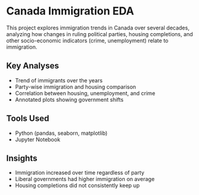 # Canada Immigration EDA

This project explores immigration trends in Canada over several decades, analyzing how changes in ruling political parties, housing completions, and other socio-economic indicators (crime, unemployment) relate to immigration.

## Key Analyses
- Trend of immigrants over the years
- Party-wise immigration and housing comparison
- Correlation between housing, unemployment, and crime
- Annotated plots showing government shifts

## Tools Used
- Python (pandas, seaborn, matplotlib)
- Jupyter Notebook

## Insights
- Immigration increased over time regardless of party
- Liberal governments had higher immigration on average
- Housing completions did not consistently keep up

